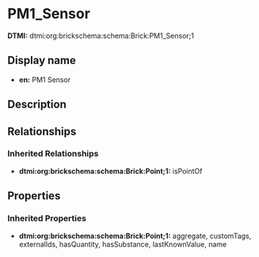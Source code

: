 # PM1_Sensor
**DTMI:** dtmi:org:brickschema:schema:Brick:PM1_Sensor;1
## Display name
- **en:** PM1 Sensor
## Description
## Relationships
### Inherited Relationships
* **dtmi:org:brickschema:schema:Brick:Point;1:** isPointOf
## Properties
### Inherited Properties
* **dtmi:org:brickschema:schema:Brick:Point;1:** aggregate, customTags, externalIds, hasQuantity, hasSubstance, lastKnownValue, name
